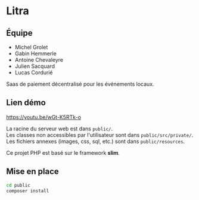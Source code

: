 # Litra

## Équipe
- Michel Grolet
- Gabin Hemmerle
- Antoine Chevaleyre 
- Julien Sacquard
- Lucas Cordurié

Saas de paiement décentralisé pour les événements locaux.

## Lien démo

https://youtu.be/wGt-K5RTk-o

La racine du serveur web est dans `public/`.  
Les classes non accessibles par l'utilisateur sont dans `public/src/private/`.  
Les fichiers annexes (images, css, sql, etc.) sont dans `public/resources`.

Ce projet PHP est basé sur le framework **slim**.

## Mise en place

```bash
cd public
composer install
```
